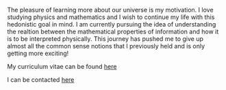 The pleasure of learning more about our universe is my motivation. I love studying physics and mathematics and I wish to continue my life with this hedonistic goal in mind. I am currently pursuing the idea of understanding the realtion between the mathematical properties of information and how it is to be interpreted physically. This journey has pushed me to give up almost all the common sense notions that I previously held and is only getting more exciting!

My curriculum vitae can be found [here](curriculum-vitae.md)

I can be contacted [here](contact.md)
